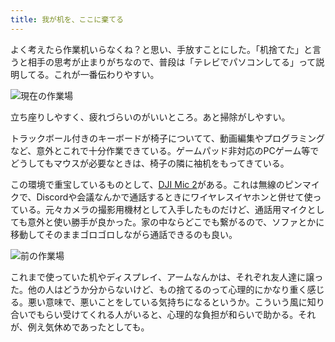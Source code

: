 ```yaml
---
title: 我が机を、ここに棄てる
---
```


よく考えたら作業机いらなくね？と思い、手放すことにした。「机捨てた」と言うと相手の思考が止まりがちなので、普段は「テレビでパソコンしてる」って説明してる。これが一番伝わりやすい。

![](https://i.imgur.com/ucJBvBfh.jpg "現在の作業場")

立ち座りしやすく、疲れづらいのがいいところ。あと掃除がしやすい。

トラックボール付きのキーボードが椅子についてて、動画編集やプログラミングなど、意外とこれで十分作業できている。ゲームパッド非対応のPCゲーム等でどうしてもマウスが必要なときは、椅子の隣に袖机をもってきている。

この環境で重宝しているものとして、[DJI Mic 2](https://www.amazon.co.jp/dp/B0CFZX734J)がある。これは無線のピンマイクで、Discordや会議なんかで通話するときにワイヤレスイヤホンと併せて使っている。元々カメラの撮影用機材として入手したものだけど、通話用マイクとしても意外と使い勝手が良かった。家の中ならどこでも繋がるので、ソファとかに移動してそのままゴロゴロしながら通話できるのも良い。

![](https://i.imgur.com/u2lPY19h.jpg "前の作業場")

これまで使っていた机やディスプレイ、アームなんかは、それぞれ友人達に譲った。他の人はどうか分からないけど、もの捨てるのって心理的にかなり重く感じる。悪い意味で、悪いことをしている気持ちになるというか。こういう風に知り合いでもらい受けてくれる人がいると、心理的な負担が和らいで助かる。それが、例え気休めであったとしても。
